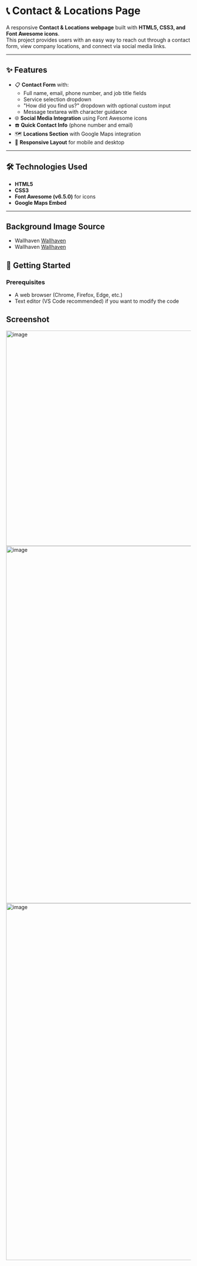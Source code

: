 # 📞 Contact & Locations Page

A responsive **Contact & Locations webpage** built with **HTML5, CSS3, and Font Awesome icons**.  
This project provides users with an easy way to reach out through a contact form, view company locations, and connect via social media links.

---

## ✨ Features
- 📋 **Contact Form** with:
  - Full name, email, phone number, and job title fields
  - Service selection dropdown
  - "How did you find us?" dropdown with optional custom input
  - Message textarea with character guidance
- 🌐 **Social Media Integration** using Font Awesome icons
- ☎️ **Quick Contact Info** (phone number and email)
- 🗺️ **Locations Section** with Google Maps integration
- 📱 **Responsive Layout** for mobile and desktop

---

## 🛠️ Technologies Used
- **HTML5**
- **CSS3**
- **Font Awesome (v6.5.0)** for icons
- **Google Maps Embed**

---

## Background Image Source
- Wallhaven [Wallhaven](https://whvn.cc/o5edk7)
- Wallhaven [Wallhaven](https://whvn.cc/nekxgl)

## 🚀 Getting Started

### Prerequisites
- A web browser (Chrome, Firefox, Edge, etc.)
- Text editor (VS Code recommended) if you want to modify the code

## Screenshot
<img width="1902" height="587" alt="image" src="https://github.com/user-attachments/assets/1a45263d-4921-443c-8fc2-1541cb4df5fa" />
<img width="1910" height="974" alt="image" src="https://github.com/user-attachments/assets/400a0c7c-5967-4676-981a-962ea9d8cd9d" />
<img width="1913" height="973" alt="image" src="https://github.com/user-attachments/assets/05c75309-a3e7-430c-b1c5-c560ee1e090f" />


